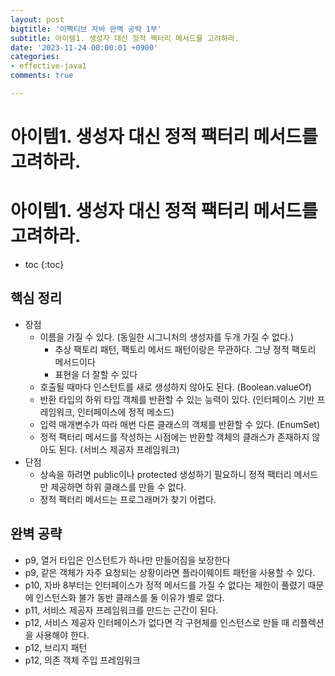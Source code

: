 ```yaml
---
layout: post
bigtitle: '이펙티브 자바 완벽 공략 1부'
subtitle: 아이템1. 생성자 대신 정적 팩터리 메서드를 고려하라.
date: '2023-11-24 00:00:01 +0900'
categories:
- effective-java1
comments: true

---
```


# 아이템1. 생성자 대신 정적 팩터리 메서드를 고려하라.

# 아이템1. 생성자 대신 정적 팩터리 메서드를 고려하라.

* toc
{:toc}

## 핵심 정리
+ 장점
  + 이름을 가질 수 있다. (동일한 시그니처의 생성자를 두개 가질 수 없다.) 
    + 추상 팩토리 패턴, 팩토리 메서드 패턴이랑은 무관하다. 그냥 정적 팩토리 메서드이다 
    + 표현을 더 잘할 수 있다 
  + 호출될 때마다 인스턴트를 새로 생성하지 않아도 된다. (Boolean.valueOf)
  + 반환 타입의 하위 타입 객체를 반환할 수 있는 능력이 있다. (인터페이스 기반 프레임워크, 인터페이스에 정적 메소드)
  + 입력 매개변수가 따라 매번 다른 클래스의 객체를 반환할 수 있다. (EnumSet)
  + 정적 팩터리 메서드를 작성하는 시점에는 반환할 객체의 클래스가 존재하지 않아도 된다. (서비스 제공자 프레임워크)
+ 단점
  + 상속을 하려면 public이나 protected 생성하기 필요하니 정적 팩터리 메서드만 제공하면 하위 클래스를 만들 수 없다.
  + 정적 팩터리 메서드는 프로그래머가 찾기 어렵다.

## 완벽 공략
+ p9, 열거 타입은 인스턴트가 하나만 만들어짐을 보장한다
+ p9, 같은 객체가 자주 요청되는 상황이라면 플라이웨이트 패턴을 사용할 수 있다.
+ p10, 자바 8부터는 인터페이스가 정적 메서드를 가질 수 없다는 제한이 풀렸기 때문에 인스턴스화 불가 동반 클래스를 둘 이유가 별로 없다.
+ p11, 서비스 제공자 프레임워크를 만드는 근간이 된다.
+ p12, 서비스 제공자 인터페이스가 없다면 각 구현체를 인스턴스로 만들 때 리플렉션을 사용해야 한다.
+ p12, 브리지 패턴
+ p12, 의존 객체 주입 프레임워크

